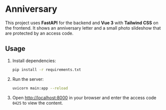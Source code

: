 # Anniversary

This project uses **FastAPI** for the backend and **Vue 3** with **Tailwind CSS** on the frontend. It shows an anniversary letter and a small photo slideshow that are protected by an access code.

## Usage

1. Install dependencies:
   ```bash
   pip install -r requirements.txt
   ```
2. Run the server:
   ```bash
   uvicorn main:app --reload
   ```
3. Open [http://localhost:8000](http://localhost:8000) in your browser and enter the access code `0425` to view the content.
